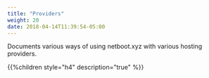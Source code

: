 ```yaml
---
title: "Providers"
weight: 20
date: 2018-04-14T11:39:54-05:00
---
```


Documents various ways of using netboot.xyz with various hosting providers.

{{%children style="h4" description="true" %}}
